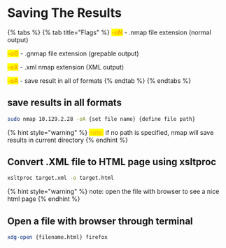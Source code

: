 # Saving The Results

{% tabs %}
{% tab title="Flags" %}
<mark style="color:orange;">**-oN**</mark> - .nmap file extension (normal output)

<mark style="color:orange;">**-oG**</mark> - .gnmap file extension (grepable output)

<mark style="color:orange;">**-oX**</mark> - .xml nmap extension (XML output)

<mark style="color:orange;">**-oA**</mark> - save result in all of formats
{% endtab %}
{% endtabs %}

## save results in all formats

```bash
sudo nmap 10.129.2.28 -oA {set file name} {define file path}
```

{% hint style="warning" %}
<mark style="color:orange;">note:</mark> if no path is specified, nmap will save results in current directory
{% endhint %}

## Convert .XML file to HTML page using xsltproc

```bash
xsltproc target.xml -o target.html
```

{% hint style="warning" %}
note: open the file with browser to see a nice html page
{% endhint %}

## Open a file with browser through terminal

```bash
xdg-open {filename.html} firefox
```

